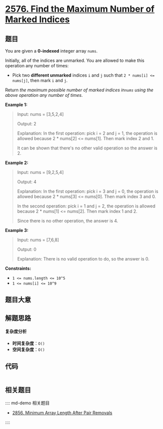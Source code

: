 # [2576. Find the Maximum Number of Marked Indices](https://leetcode.com/problems/find-the-maximum-number-of-marked-indices/)

## 题目

You are given a **0-indexed** integer array `nums`.

Initially, all of the indices are unmarked. You are allowed to make this
operation any number of times:

- Pick two **different unmarked** indices `i` and `j` such that `2 * nums[i] <= nums[j]`, then mark `i` and `j`.

Return _the maximum possible number of marked indices in`nums` using the above
operation any number of times_.

**Example 1:**

> Input: nums = [3,5,2,4]
>
> Output: 2
>
> Explanation: In the first operation: pick i = 2 and j = 1, the operation is allowed because 2 \* nums[2] <= nums[1]. Then mark index 2 and 1.
>
> It can be shown that there's no other valid operation so the answer is 2.

**Example 2:**

> Input: nums = [9,2,5,4]
>
> Output: 4
>
> Explanation: In the first operation: pick i = 3 and j = 0, the operation is allowed because 2 \* nums[3] <= nums[0]. Then mark index 3 and 0.
>
> In the second operation: pick i = 1 and j = 2, the operation is allowed because 2 \* nums[1] <= nums[2]. Then mark index 1 and 2.
>
> Since there is no other operation, the answer is 4.

**Example 3:**

> Input: nums = [7,6,8]
>
> Output: 0
>
> Explanation: There is no valid operation to do, so the answer is 0.

**Constraints:**

- `1 <= nums.length <= 10^5`
- `1 <= nums[i] <= 10^9`

## 题目大意

## 解题思路

#### 复杂度分析

- **时间复杂度**：`O()`
- **空间复杂度**：`O()`

## 代码

```javascript

```

## 相关题目

:::: md-demo 相关题目

- [2856. Minimum Array Length After Pair Removals](https://leetcode.com/problems/minimum-array-length-after-pair-removals)

::::
